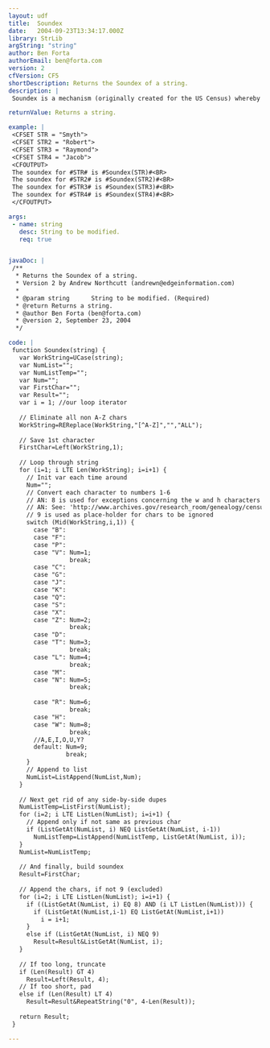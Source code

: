 ```yaml
---
layout: udf
title:  Soundex
date:   2004-09-23T13:34:17.000Z
library: StrLib
argString: "string"
author: Ben Forta
authorEmail: ben@forta.com
version: 2
cfVersion: CF5
shortDescription: Returns the Soundex of a string.
description: |
 Soundex is a mechanism (originally created for the US Census) whereby all names (first or last) can be converted to a four character string based on sound. Using Soundex it is possible to search for names by how they sound (so search for &quot;Smith&quot; and also find &quot;Smyth&quot;).

returnValue: Returns a string.

example: |
 <CFSET STR = "Smyth">
 <CFSET STR2 = "Robert">
 <CFSET STR3 = "Raymond">
 <CFSET STR4 = "Jacob">
 <CFOUTPUT>
 The soundex for #STR# is #Soundex(STR)#<BR>
 The soundex for #STR2# is #Soundex(STR2)#<BR>
 The soundex for #STR3# is #Soundex(STR3)#<BR>
 The soundex for #STR4# is #Soundex(STR4)#<BR>
 </CFOUTPUT>

args:
 - name: string
   desc: String to be modified.
   req: true


javaDoc: |
 /**
  * Returns the Soundex of a string.
  * Version 2 by Andrew Northcutt (andrewn@edgeinformation.com)
  * 
  * @param string      String to be modified. (Required)
  * @return Returns a string. 
  * @author Ben Forta (ben@forta.com) 
  * @version 2, September 23, 2004 
  */

code: |
 function Soundex(string) {
   var WorkString=UCase(string);
   var NumList="";
   var NumListTemp="";
   var Num="";
   var FirstChar="";
   var Result="";
   var i = 1; //our loop iterator
 
   // Eliminate all non A-Z chars
   WorkString=REReplace(WorkString,"[^A-Z]","","ALL");
 
   // Save 1st character
   FirstChar=Left(WorkString,1);
 
   // Loop through string
   for (i=1; i LTE Len(WorkString); i=i+1) {
     // Init var each time around
     Num="";
     // Convert each character to numbers 1-6
     // AN: 8 is used for exceptions concerning the w and h characters
     // AN: See: 'http://www.archives.gov/research_room/genealogy/census/soundex.html' for more info
     // 9 is used as place-holder for chars to be ignored
     switch (Mid(WorkString,i,1)) {
       case "B":
       case "F":
       case "P":
       case "V": Num=1;
                 break;
       case "C":
       case "G":
       case "J":
       case "K":
       case "Q":
       case "S":
       case "X":
       case "Z": Num=2;
                 break;
       case "D":
       case "T": Num=3;
                 break;
       case "L": Num=4;
                 break;
       case "M":
       case "N": Num=5;
                 break;
 
       case "R": Num=6;
                 break;
       case "H":
       case "W": Num=8;
                 break;
       //A,E,I,O,U,Y?
       default: Num=9;
                break;
     }
     // Append to list
     NumList=ListAppend(NumList,Num);
   }
 
   // Next get rid of any side-by-side dupes
   NumListTemp=ListFirst(NumList);
   for (i=2; i LTE ListLen(NumList); i=i+1) {
     // Append only if not same as previous char
     if (ListGetAt(NumList, i) NEQ ListGetAt(NumList, i-1))
       NumListTemp=ListAppend(NumListTemp, ListGetAt(NumList, i));
   }
   NumList=NumListTemp;
 
   // And finally, build soundex
   Result=FirstChar;
 
   // Append the chars, if not 9 (excluded)
   for (i=2; i LTE ListLen(NumList); i=i+1) {
     if ((ListGetAt(NumList, i) EQ 8) AND (i LT ListLen(NumList))) {
       if (ListGetAt(NumList,i-1) EQ ListGetAt(NumList,i+1))
         i = i+1;
     }
     else if (ListGetAt(NumList, i) NEQ 9)
       Result=Result&ListGetAt(NumList, i);
   }
 
   // If too long, truncate
   if (Len(Result) GT 4)
     Result=Left(Result, 4);
   // If too short, pad
   else if (Len(Result) LT 4)
     Result=Result&RepeatString("0", 4-Len(Result));
 
   return Result;
 }

---
```


